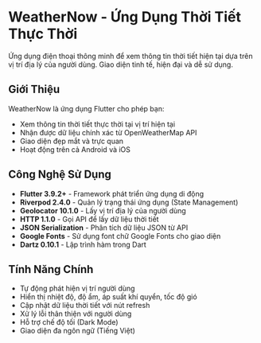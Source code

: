 # WeatherNow - Ứng Dụng Thời Tiết Thực Thời

Ứng dụng điện thoại thông minh để xem thông tin thời tiết hiện tại dựa trên vị trí địa lý của người dùng. Giao diện tinh tế, hiện đại và dễ sử dụng.

## Giới Thiệu

WeatherNow là ứng dụng Flutter cho phép bạn:

- Xem thông tin thời tiết thực thời tại vị trí hiện tại
- Nhận được dữ liệu chính xác từ OpenWeatherMap API
- Giao diện đẹp mắt và trực quan
- Hoạt động trên cả Android và iOS

## Công Nghệ Sử Dụng

- **Flutter 3.9.2+** - Framework phát triển ứng dụng di động
- **Riverpod 2.4.0** - Quản lý trạng thái ứng dụng (State Management)
- **Geolocator 10.1.0** - Lấy vị trí địa lý của người dùng
- **HTTP 1.1.0** - Gọi API để lấy dữ liệu thời tiết
- **JSON Serialization** - Phân tích dữ liệu JSON từ API
- **Google Fonts** - Sử dụng font chữ Google Fonts cho giao diện
- **Dartz 0.10.1** - Lập trình hàm trong Dart

## Tính Năng Chính

- Tự động phát hiện vị trí người dùng
- Hiển thị nhiệt độ, độ ẩm, áp suất khí quyển, tốc độ gió
- Cập nhật dữ liệu thời tiết với nút refresh
- Xử lý lỗi thân thiện với người dùng
- Hỗ trợ chế độ tối (Dark Mode)
- Giao diện đa ngôn ngữ (Tiếng Việt)


